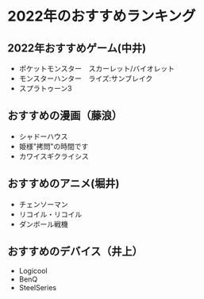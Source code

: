 # 2022年のおすすめランキング


## 2022年おすすめゲーム(中井)
- ポケットモンスター　スカーレット/バイオレット
- モンスターハンター　ライズ:サンブレイク
- スプラトゥーン3


## おすすめの漫画（藤浪）
 - シャドーハウス
 - 姫様"拷問"の時間です
 - カワイスギクライシス

## おすすめのアニメ(堀井)
- チェンソーマン
- リコイル・リコイル
- ダンボール戦機

## おすすめのデバイス（井上）
- Logicool
- BenQ
- SteelSeries
